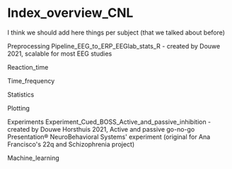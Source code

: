 # Index_overview_CNL

I think we should add here things per subject (that we talked about before)

Preprocessing 
Pipeline_EEG_to_ERP_EEGlab_stats_R - created by Douwe 2021, scalable for most EEG studies

Reaction_time 

Time_frequency

Statistics 

Plotting

Experiments
Experiment_Cued_BOSS_Active_and_passive_inhibition - created by Douwe Horsthuis 2021, Active and passive go-no-go Presentation® NeuroBehavioral Systems' experiment (original for Ana Francisco's 22q and Schizophrenia project)

Machine_learning
